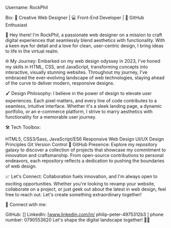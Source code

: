 Username: RockPhil

Bio:
🎨 Creative Web Designer | 💻 Front-End Developer | 🚀 GitHub Enthusiast

👋 Hey there! I'm RockPhil, a passionate web designer on a mission to craft digital experiences that seamlessly blend aesthetics with functionality. With a keen eye for detail and a love for clean, user-centric design, I bring ideas to life in the virtual realm.

🌐 My Journey:
Embarked on my web design odyssey in 2023, I've honed my skills in HTML, CSS, and JavaScript, transforming concepts into interactive, visually stunning websites. Throughout my journey, I've embraced the ever-evolving landscape of web technologies, staying ahead of the curve to deliver modern, responsive designs.

🖌️ Design Philosophy:
I believe in the power of design to elevate user experiences. Each pixel matters, and every line of code contributes to a seamless, intuitive interface. Whether it's a sleek landing page, a dynamic portfolio, or an e-commerce platform, I strive to marry aesthetics with functionality for a memorable user journey.

🛠️ Tech Toolbox:

HTML5, CSS3/Sass, JavaScript/ES6
Responsive Web Design
UI/UX Design Principles
Git Version Control
🚀 GitHub Presence:
Explore my repository galaxy to discover a collection of projects that showcase my commitment to innovation and craftsmanship. From open-source contributions to personal endeavors, each repository reflects a dedication to pushing the boundaries of web design.

📈 Let's Connect:
Collaboration fuels innovation, and I'm always open to exciting opportunities. Whether you're looking to revamp your website, collaborate on a project, or just geek out about the latest in web design, feel free to reach out. Let's create something extraordinary together!

🔗 Connect with me:

GitHub: []
LinkedIn: [www.linkedin.com/in/
philip-peter-4975312b3
]
phone number: 0790553620
Let's shape the digital landscape together! 🚀✨

